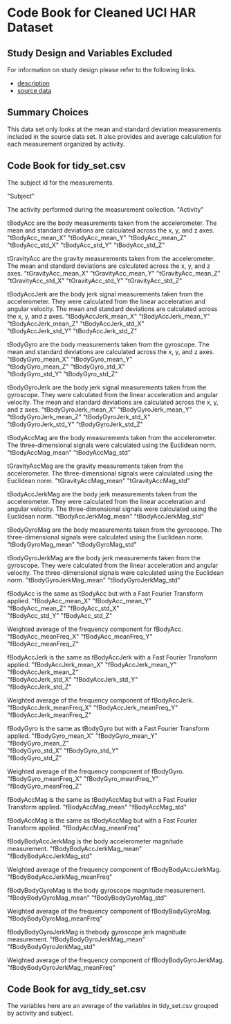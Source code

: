 Code Book for Cleaned UCI HAR Dataset
=====================================

## Study Design and Variables Excluded

For information on study design please refer to the following links.

- [description](http://archive.ics.uci.edu/ml/datasets/Human+Activity+Recognition+Using+Smartphones)
- [source data](https://d396qusza40orc.cloudfront.net/getdata%2Fprojectfiles%2FUCI%20HAR%20Dataset.zip)


## Summary Choices

This data set only looks at the mean and standard deviation measurements included in the source data set.
It also provides and average calculation for each measurement organized by activity.

## Code Book for tidy_set.csv
The subject id for the measurements.

"Subject"                      

The activity performed during the measurement collection.
"Activity"           

tBodyAcc are the body measurements taken from the accelerometer. The mean and standard deviations are calculated across the x, y, and  z axes.
"tBodyAcc_mean_X" "tBodyAcc_mean_Y" "tBodyAcc_mean_Z"               
"tBodyAcc_std_X" "tBodyAcc_std_Y" "tBodyAcc_std_Z"               

tGravityAcc are the gravity measurements taken from the accelerometer. The mean and standard deviations are calculated across the x, y, and  z axes.
"tGravityAcc_mean_X" "tGravityAcc_mean_Y" "tGravityAcc_mean_Z" 
"tGravityAcc_std_X" "tGravityAcc_std_Y" "tGravityAcc_std_Z" 

tBodyAccJerk are the body jerk signal measurements taken from the accelerometer. They were calculated from the linear acceleration and angular velocity. The mean and standard deviations are calculated across the x, y, and  z axes. 
"tBodyAccJerk_mean_X"           "tBodyAccJerk_mean_Y"          
"tBodyAccJerk_mean_Z"           "tBodyAccJerk_std_X"           
"tBodyAccJerk_std_Y"            "tBodyAccJerk_std_Z"           

tBodyGyro are the body measurements taken from the gyroscope. The mean and standard deviations are calculated across the x, y, and  z axes.
"tBodyGyro_mean_X"              "tBodyGyro_mean_Y"             
"tBodyGyro_mean_Z"              "tBodyGyro_std_X"              
"tBodyGyro_std_Y"               "tBodyGyro_std_Z"              

tBodyGyroJerk are the body jerk signal measurements taken from the gyroscope. They were calculated from the linear acceleration and angular velocity. The mean and standard deviations are calculated across the x, y, and  z axes. 
"tBodyGyroJerk_mean_X"          "tBodyGyroJerk_mean_Y"         
"tBodyGyroJerk_mean_Z"          "tBodyGyroJerk_std_X"          
"tBodyGyroJerk_std_Y"           "tBodyGyroJerk_std_Z"          

tBodyAccMag  are the body measurements taken from the accelerometer. The three-dimensional signals were calculated using the Euclidean norm. 
"tBodyAccMag_mean"              "tBodyAccMag_std"              

tGravityAccMag  are the gravity  measurements taken from the accelerometer. The three-dimensional signals were calculated using the Euclidean norm. 
"tGravityAccMag_mean"           "tGravityAccMag_std"           

tBodyAccJerkMag are the body jerk measurements taken from the accelerometer. They were calculated from the linear acceleration and angular velocity. The three-dimensional signals were calculated using the Euclidean norm. 
"tBodyAccJerkMag_mean"          "tBodyAccJerkMag_std"          

tBodyGyroMag  are the body measurements taken from the gyroscope. The three-dimensional signals were calculated using the Euclidean norm. 
"tBodyGyroMag_mean"             "tBodyGyroMag_std"             

tBodyGyroJerkMag are the body jerk measurements taken from the gyroscope. They were calculated from the linear acceleration and angular velocity. The three-dimensional signals were calculated using the Euclidean norm. 
"tBodyGyroJerkMag_mean"         "tBodyGyroJerkMag_std"         

fBodyAcc is the same as tBodyAcc but with a Fast Fourier Transform applied.
"fBodyAcc_mean_X"               "fBodyAcc_mean_Y"              
"fBodyAcc_mean_Z"               "fBodyAcc_std_X"               
"fBodyAcc_std_Y"                "fBodyAcc_std_Z"               

Weighted average of the frequency component for fBodyAcc.
"fBodyAcc_meanFreq_X"           "fBodyAcc_meanFreq_Y"          
"fBodyAcc_meanFreq_Z"           

fBodyAccJerk is the same as tBodyAccJerk with a Fast Fourier Transform applied.
"fBodyAccJerk_mean_X"          "fBodyAccJerk_mean_Y"
"fBodyAccJerk_mean_Z"          
"fBodyAccJerk_std_X"            "fBodyAccJerk_std_Y"           
"fBodyAccJerk_std_Z"            

Weighted average of the frequency component of fBodyAccJerk.
"fBodyAccJerk_meanFreq_X"      "fBodyAccJerk_meanFreq_Y"       
"fBodyAccJerk_meanFreq_Z"      

fBodyGyro is the same as tBodyGyro but with a Fast Fourier Transform applied.
"fBodyGyro_mean_X"              "fBodyGyro_mean_Y"             
"fBodyGyro_mean_Z"              
"fBodyGyro_std_X"              "fBodyGyro_std_Y"               
"fBodyGyro_std_Z"              

Weighted average of the frequency component of fBodyGyro.
"fBodyGyro_meanFreq_X"          "fBodyGyro_meanFreq_Y"         
"fBodyGyro_meanFreq_Z"          

fBodyAccMag is the same as tBodyAccMag but with a Fast Fourier Transform applied.
"fBodyAccMag_mean"             "fBodyAccMag_std"               

fBodyAccMag is the same as tBodyAccMag but with a Fast Fourier Transform applied.
"fBodyAccMag_meanFreq"         

fBodyBodyAccJerkMag is the body accelerometer magnitude measurement.
"fBodyBodyAccJerkMag_mean"      "fBodyBodyAccJerkMag_std"      

Weighted average of the frequency component of fBodyBodyAccJerkMag.
"fBodyBodyAccJerkMag_meanFreq"  

fBodyBodyGyroMag is the body gyroscope magnitude measurement.
"fBodyBodyGyroMag_mean"        "fBodyBodyGyroMag_std"        

Weighted average of the frequency component of fBodyBodyGyroMag.  
"fBodyBodyGyroMag_meanFreq"    

fBodyBodyGyroJerkMag is thebody gyroscope jerk magnitude measurement.
"fBodyBodyGyroJerkMag_mean"     "fBodyBodyGyroJerkMag_std"     

Weighted average of the frequency component of fBodyBodyGyroJerkMag.
"fBodyBodyGyroJerkMag_meanFreq" 

## Code Book for avg_tidy_set.csv
The variables here are an average of the variables in tidy_set.csv grouped by activity and subject. 
